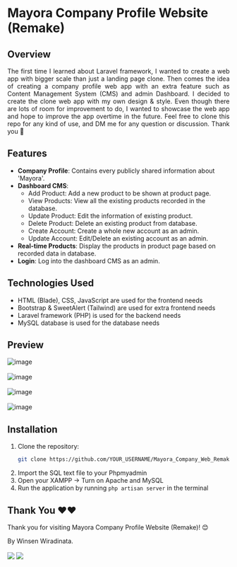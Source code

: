 # Mayora Company Profile Website (Remake)

## Overview 

<p align="justify">The first time I learned about Laravel framework, I wanted to create a web app with bigger scale than just a landing page clone. Then comes the idea of creating a company profile web app with an extra feature such as Content Management System (CMS) and admin Dashboard. I decided to create the clone web app with my own design & style. Even though there are lots of room for improvement to do, I wanted to showcase the web app and hope to improve the app overtime in the future. Feel free to clone this repo for any kind of use, and DM me for any question or discussion. Thank you 💖</p>

## Features 
- <b>Company Profile</b>: Contains every publicly shared information about 'Mayora'.
- <b>Dashboard CMS</b>:
    - Add Product: Add a new product to be shown at product page.
    - View Products: View all the existing products recorded in the database.
    - Update Product: Edit the information of existing product.
    - Delete Product: Delete an existing product from database.
    - Create Account: Create a whole new account as an admin.
    - Update Account: Edit/Delete an existing account as an admin.
- <b>Real-time Products</b>: Display the products in product page based on recorded data in database.
- <b>Login</b>: Log into the dashboard CMS as an admin.

## Technologies Used
- HTML (Blade), CSS, JavaScript are used for the frontend needs
- Bootstrap & SweetAlert (Tailwind) are used for extra frontend needs
- Laravel framework (PHP) is used for the backend needs
- MySQL database is used for the database needs

## Preview 
![image](https://github.com/user-attachments/assets/bbafe48e-2219-437f-a75a-10abce9c1211) <br> <br>
![image](https://github.com/user-attachments/assets/7a517385-098a-4e05-ac49-1d05ed6e60c4) <br> <br>
![image](https://github.com/user-attachments/assets/fb1893f5-294b-4f13-b0d6-258c19b77b6a) <br> <br>
![image](https://github.com/user-attachments/assets/b8d2446a-206c-4737-974e-e46e8ed72656)

## Installation
1. Clone the repository:
   ```bash
   git clone https://github.com/YOUR_USERNAME/Mayora_Company_Web_Remake.git
   ```
2. Import the SQL text file to your Phpmyadmin
3. Open your XAMPP -> Turn on Apache and MySQL
4. Run the application by running ```php artisan server``` in the terminal

  
## Thank You ❤❤
Thank you for visiting Mayora Company Profile Website (Remake)! 😊

By Winsen Wiradinata. <br> <br>
<a href="https://www.linkedin.com/in/winsen-wiradinata/"><img src="https://img.shields.io/badge/-Winsen%20Wiradinata-0077B5?style=flat&logo=Linkedin&logoColor=white"/></a>
<a href="mailto:winsenwiradinata@gmail.com"><img src="https://img.shields.io/badge/-winsenwiradinata@gmail.com-D14836?style=flat&logo=Gmail&logoColor=white"/></a>
